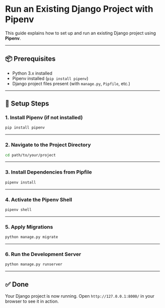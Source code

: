 # Run an Existing Django Project with Pipenv

This guide explains how to set up and run an existing Django project using **Pipenv**.

---

## 📦 Prerequisites

- Python 3.x installed  
- Pipenv installed (`pip install pipenv`)  
- Django project files present (with `manage.py`, `Pipfile`, etc.)

---

## 🚀 Setup Steps

### 1. Install Pipenv (if not installed)

```bash
pip install pipenv
```

---

### 2. Navigate to the Project Directory

```bash
cd path/to/your/project
```

---

### 3. Install Dependencies from Pipfile

```bash
pipenv install
```

---

### 4. Activate the Pipenv Shell

```bash
pipenv shell
```

---

### 5. Apply Migrations

```bash
python manage.py migrate
```

---

### 6. Run the Development Server

```bash
python manage.py runserver
```

---

## ✅ Done

Your Django project is now running. Open `http://127.0.0.1:8000/` in your browser to see it in action.
